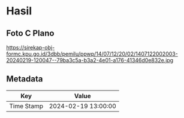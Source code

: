 # Hasil

## Foto C Plano

https://sirekap-obj-formc.kpu.go.id/3dbb/pemilu/ppwp/14/07/12/20/02/1407122002003-20240219-120047--79ba3c5a-b3a2-4e01-a176-41346d0e832e.jpg


## Metadata

| Key        | Value               |
| ---------- | ------------------- |
| Time Stamp | 2024-02-19 13:00:00 |



